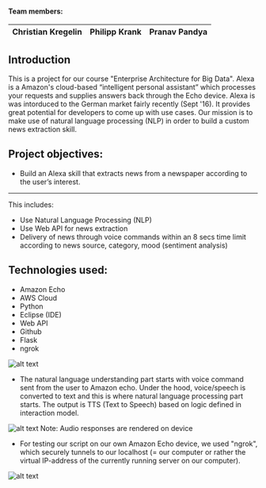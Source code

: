 #### Team members:
Christian Kregelin | Philipp Krank | Pranav Pandya
--- | --- | --- | 

## Introduction

This is a project for our course "Enterprise Architecture for Big Data". Alexa is a Amazon's cloud-based “intelligent personal assistant” which processes your requests and supplies answers back through the Echo device. Alexa is was intorduced to the German market fairly recently (Sept '16). It provides great potential for developers to come up with use cases. Our mission is to make use of natural language processing (NLP) in order to build a custom news extraction skill. 

## Project objectives:
* Build an Alexa skill that extracts news from a newspaper according to the user’s interest.
---
This includes:
  * Use Natural Language Processing (NLP)
  * Use Web API for news extraction
  * Delivery of news through voice commands within an 8 secs time limit according to news source, category, mood (sentiment analysis)

## Technologies used:
  * Amazon Echo
  * AWS Cloud
  * Python
  * Eclipse (IDE)
  * Web API
  * Github
  * Flask
  * ngrok

![alt text](https://github.com/pranavpandya84/AlexaProject/blob/master/uploads/01%20how%20echo%20works.PNG)
* The natural language understanding part starts with voice command sent from the user to Amazon echo. Under the hood, voice/speech is converted to text and this is where natural language processing part starts. The output is TTS (Text to Speech) based on logic defined in interaction model. 

![alt text](https://github.com/pranavpandya84/AlexaProject/blob/master/uploads/02%20architecture.PNG)
Note: Audio responses are rendered on device

* For testing our script on our own Amazon Echo device, we used "ngrok", which securely tunnels to our localhost (= our computer or rather the virtual IP-address of the currently running server on our computer).

![alt text](https://github.com/pranavpandya84/AlexaProject/blob/master/uploads/03%20interaction%20model.PNG)
